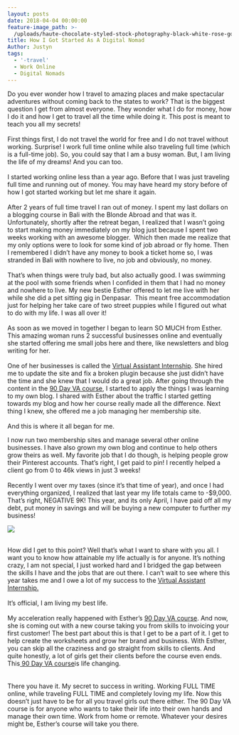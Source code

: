 ```yaml
---
layout: posts
date: 2018-04-04 00:00:00
feature-image_path: >-
  /uploads/haute-chocolate-styled-stock-photography-black-white-rose-gold-final-24.jpg
title: How I Got Started As A Digital Nomad
Author: Justyn
tags:
  - '-travel'
  - Work Online
  - Digital Nomads
---
```


Do you ever wonder how I travel to amazing places and make spectacular adventures without coming back to the states to work? That is the biggest question I get from almost everyone. They wonder what I do for money, how I do it and how I get to travel all the time while doing it. This post is meant to teach you all my secrets!<br><br>First things first, I do not travel the world for free and I do not travel without working. Surprise! I work full time online while also traveling full time (which is a full-time job). So, you could say that I am a busy woman. But, I am living the life of my dreams! And you can too.<br><br>I started working online less than a year ago. Before that I was just traveling full time and running out of money. You may have heard my story before of how I got started working but let me share it again.<br><br>After 2 years of full time travel I ran out of money. I spent my last dollars on a blogging course in Bali with the Blonde Abroad and that was it. Unfortunately, shortly after the retreat began, I realized that I wasn’t going to start making money immediately on my blog just because I spent two weeks working with an awesome blogger.  Which then made me realize that my only options were to look for some kind of job abroad or fly home. Then I remembered I didn’t have any money to book a ticket home so, I was stranded in Bali with nowhere to live, no job and obviously, no money.<br><br>That’s when things were truly bad, but also actually good. I was swimming at the pool with some friends when I confided in them that I had no money and nowhere to live. My new bestie Esther offered to let me live with her while she did a pet sitting gig in Denpasar.  This meant free accommodation just for helping her take care of two street puppies while I figured out what to do with my life. I was all over it!<br><br>As soon as we moved in together I began to learn SO MUCH from Esther. This amazing woman runs 2 successful businesses online and eventually she started offering me small jobs here and there, like newsletters and blog writing for her.<br><br>One of her businesses is called the [Virtual Assistant Internship](https://virtualassistantinternship.com?aff=justynjen). She hired me to update the site and fix a broken plugin because she just didn’t have the time and she knew that I would do a great job. After going through the content in the [90 Day VA course](https://virtualassistantinternship.com?aff=justynjen), I started to apply the things I was learning to my own blog. I shared with Esther about the traffic I started getting towards my blog and how her course really made all the difference. Next thing I knew, she offered me a job managing her membership site.<br><br>And this is where it all began for me.

I now run two membership sites and manage several other online businesses. I have also grown my own blog and continue to help others grow theirs as well. My favorite job that I do though, is helping people grow their Pinterest accounts. That’s right, I get paid to pin! I recently helped a client go from 0 to 46k views in just 3 weeks!<br><br>Recently I went over my taxes (since it’s that time of year), and once I had everything organized, I realized that last year my life totals came to -$9,000. That’s right, NEGATIVE 9K! This year, and its only April, I have paid off all my debt, put money in savings and will be buying a new computer to further my business!

[![](blob:https://app.cloudcannon.com/09f65ac3-1f9a-40cc-bc9d-bda93e274eb9)](https://virtualassistantinternship.com?aff=justynjen)

<br>How did I get to this point? Well that’s what I want to share with you all. I want you to know how attainable my life actually is for anyone. It’s nothing crazy, I am not special, I just worked hard and I bridged the gap between the skills I have and the jobs that are out there. I can’t wait to see where this year takes me and I owe a lot of my success to the [Virtual Assistant Internship.](https://virtualassistantinternship.com?aff=justynjen)<br><br>It’s official, I am living my best life.<br><br>My acceleration really happened with Esther’s [90 Day VA course](https://virtualassistantinternship.com?aff=justynjen). And now, she is coming out with a new course taking you from skills to invoicing your first customer! The best part about this is that I get to be a part of it. I get to help create the worksheets and grow her brand and business. With Esther, you can skip all the craziness and go straight from skills to clients. And quite honestly, a lot of girls get their clients before the course even ends. This[ 90 Day VA course](https://virtualassistantinternship.com?aff=justynjen)is life changing.<br><br><br>There you have it. My secret to success in writing. Working FULL TIME online, while traveling FULL TIME and completely loving my life. Now this doesn’t just have to be for all you travel girls out there either. The 90 Day VA course is for anyone who wants to take their life into their own hands and manage their own time. Work from home or remote. Whatever your desires might be, Esther’s course will take you there.